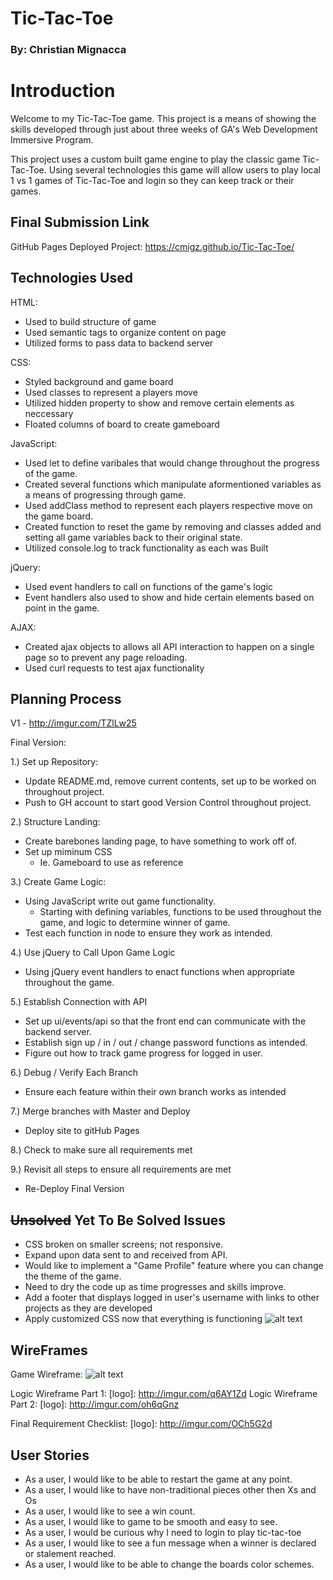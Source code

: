 # Tic-Tac-Toe
### By: Christian Mignacca

# Introduction

Welcome to my Tic-Tac-Toe game.  This project is a means of showing the skills developed through just about three weeks of GA's Web Development Immersive Program.

This project uses a custom built game engine to play the classic game Tic-Tac-Toe.  Using several technologies this game will allow users to play local 1 vs 1 games of Tic-Tac-Toe and login so they can keep track or their games.

## Final Submission Link

GitHub Pages Deployed Project: https://cmigz.github.io/Tic-Tac-Toe/

## Technologies Used

HTML:
  - Used to build structure of game
  - Used semantic tags to organize content on page
  - Utilized forms to pass data to backend server

CSS:
  - Styled background and game board
  - Used classes to represent a players move
  - Utilized hidden property to show and remove certain elements as neccessary
  - Floated columns of board to create gameboard

JavaScript:
  - Used let to define varibales that would change throughout the progress of the game.
  - Created several functions which manipulate aformentioned variables as a means of progressing through game.
  - Used addClass method to represent each players respective move on the game board.
  - Created function to reset the game by removing and classes added and setting all game variables back to their original state.
  - Utilized console.log to track functionality as each was Built

jQuery:
  - Used event handlers to call on functions of the game's logic
  - Event handlers also used to show and hide certain elements based on point in the game.

AJAX:
  - Created ajax objects to allows all API interaction to happen on a single page so to prevent any page reloading.
  - Used curl requests to test ajax functionality

## Planning Process

V1 - <http://imgur.com/TZlLw25>

Final Version:

1.) Set up Repository:
  - Update README.md, remove current contents, set up to be worked on throughout project.
  - Push to GH account to start good Version Control throughout project.

2.) Structure Landing:
  - Create barebones landing page, to have something to work off of.
  - Set up miminum CSS
    - Ie. Gameboard to use as reference

3.) Create Game Logic:
  - Using JavaScript write out game functionality.
    - Starting with defining variables, functions to be used throughout the game, and logic to determine winner of game.
  - Test each function in node to ensure they work as intended.

4.) Use jQuery to Call Upon Game Logic
  - Using jQuery event handlers to enact functions when appropriate throughout the game.

5.) Establish Connection with API
  - Set up ui/events/api so that the front end can communicate with the backend server.
  - Establish sign up / in / out / change password functions as intended.
  - Figure out how to track game progress for logged in user.

6.) Debug / Verify Each Branch
  - Ensure each feature within their own branch works as intended

7.) Merge branches with Master and Deploy
  - Deploy site to gitHub Pages

8.) Check to make sure all requirements met

9.) Revisit all steps to ensure all requirements are met
  - Re-Deploy Final Version

## ~~Unsolved~~ Yet To Be Solved Issues

- CSS broken on smaller screens; not responsive.
- Expand upon data sent to and received from API.
- Would like to implement a "Game Profile" feature where you can change the theme of the game.
- Need to dry the code up as time progresses and skills improve.
- Add a footer that displays logged in user's username with links to other projects as they are developed
- Apply customized CSS now that everything is functioning
![alt text](http://i.imgur.com/q1Vv4fr.jpg)

## WireFrames

Game Wireframe:
![alt text](http://imgur.com/w3Itm4b)

Logic Wireframe Part 1:
[logo]: http://imgur.com/q6AY1Zd
Logic Wireframe Part 2:
[logo]: http://imgur.com/oh6qGnz

Final Requirement Checklist:
[logo]: http://imgur.com/OCh5G2d

## User Stories

- As a user, I would like to be able to restart the game at any
  point.
- As a user, I would like to have non-traditional pieces other
  then Xs and Os
- As a user, I would like to see a win count.
- As a user, I would like to game to be smooth and easy to see.
- As a user, I would be curious why I need to login to play
  tic-tac-toe
- As a user, I would like to see a fun message when a winner
  is declared or stalement reached.
- As a user, I would like to be able to change the boards
  color schemes.
